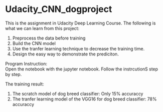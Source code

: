 # Udacity_CNN_dogproject

This is the assignment in Udacity Deep Learning Course.
The following is what we can learn from this project:

1. Preprocess the data before training
2. Build the CNN model
3. Use the tranfer learning technique to decrease the training time.
4. Design the easy way to demonstrate the prediciton.

Program Instruction:  
Open the notebook with the jupyter notebook.
Follow the instrcutionS step by step.

The training result:
1. The scratch model of dog breed classifier: Only 15% accuraccy
2. The tranfer learning model of the VGG16 for dog breed classifier:
   78% accuraccy

